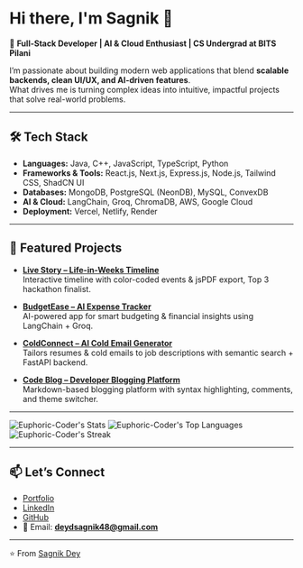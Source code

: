 # Hi there, I'm Sagnik 👋

🚀 **Full-Stack Developer | AI & Cloud Enthusiast | CS Undergrad at BITS Pilani**  

I’m passionate about building modern web applications that blend **scalable backends, clean UI/UX, and AI-driven features**.  
What drives me is turning complex ideas into intuitive, impactful projects that solve real-world problems.  

---

## 🛠️ Tech Stack
- **Languages:** Java, C++, JavaScript, TypeScript, Python  
- **Frameworks & Tools:** React.js, Next.js, Express.js, Node.js, Tailwind CSS, ShadCN UI  
- **Databases:** MongoDB, PostgreSQL (NeonDB), MySQL, ConvexDB  
- **AI & Cloud:** LangChain, Groq, ChromaDB, AWS, Google Cloud  
- **Deployment:** Vercel, Netlify, Render  

---

## 📌 Featured Projects
- **[Live Story – Life-in-Weeks Timeline](https://github.com/Euphoric-Coder/Live-Story)**  
  Interactive timeline with color-coded events & jsPDF export, Top 3 hackathon finalist.

- **[BudgetEase – AI Expense Tracker](https://github.com/Euphoric-Coder/SpendWise--Expense-Tracker)**  
  AI-powered app for smart budgeting & financial insights using LangChain + Groq.  

- **[ColdConnect – AI Cold Email Generator](https://github.com/Euphoric-Coder/ColdConnect)**  
  Tailors resumes & cold emails to job descriptions with semantic search + FastAPI backend.  

- **[Code Blog – Developer Blogging Platform](https://github.com/Euphoric-Coder/Code-Blog)**  
  Markdown-based blogging platform with syntax highlighting, comments, and theme switcher.  

---
![Euphoric-Coder's Stats](https://github-readme-stats.vercel.app/api?username=Euphoric-Coder&theme=vue-dark&show_icons=true&hide_border=true&count_private=true)
![Euphoric-Coder's Top Languages](https://github-readme-stats.vercel.app/api/top-langs/?username=Euphoric-Coder&theme=vue-dark&show_icons=true&hide_border=true&layout=compact)
![Euphoric-Coder's Streak](https://ik.imagekit.io/5zzchrjn8/Screenshot%202025-09-22%20at%209.54.31%E2%80%AFPM.png?updatedAt=1758558353647)

---

## 📫 Let’s Connect
- [Portfolio](https://sagniksportfolio.netlify.app)  
- [LinkedIn](https://linkedin.com/in/sagnik-dey475)  
- [GitHub](https://github.com/Euphoric-Coder)  
- 📧 Email: **deydsagnik48@gmail.com**  

---

⭐️ From [Sagnik Dey](https://github.com/Euphoric-Coder)
